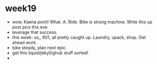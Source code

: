 # week19  

- wow, Kaena point!  What. A.  Ride.  Bike is strong machine.  Write this up post pics this eve.  
- leverage that success.  
- this week- ss,, 601, all pretty caught up.  Laundry, upack, shop.  Get ahead work.  
- bike steady, plan next epic.   
- get this liquid/jekyll/ghub stuff sorted!  
- 



